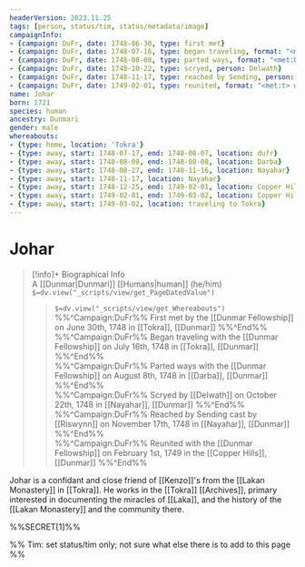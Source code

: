 ```yaml
---
headerVersion: 2023.11.25
tags: [person, status/tim, status/metadata/image]
campaignInfo:
- {campaign: DuFr, date: 1748-06-30, type: first met}
- {campaign: DuFr, date: 1748-07-16, type: began traveling, format: "<met:U> with <person> on <target> <current:2qr>"}
- {campaign: DuFr, date: 1748-08-08, type: parted ways, format: "<met:U> with <person> on <target> <current:2qr>"}
- {campaign: DuFr, date: 1748-10-22, type: scryed, person: Delwath}
- {campaign: DuFr, date: 1748-11-17, type: reached by Sending, person: Riswynn, format: "<met:tx> cast by <person> on <target> <current:2qr>" }
- {campaign: DuFr, date: 1749-02-01, type: reunited, format: "<met:t> with <person> on <target> <current:2qr>" }
name: Johar
born: 1721
species: human
ancestry: Dunmari
gender: male
whereabouts:
- {type: home, location: 'Tokra'}
- {type: away, start: 1748-07-17, end: 1748-08-07, location: dufr}
- {type: away, start: 1748-08-08, end: 1748-08-08, location: Darba}
- {type: away, start: 1748-08-27, end: 1748-11-16, location: Nayahar}
- {type: away, start: 1748-11-17, location: Nayahar}
- {type: away, start: 1748-12-25, end: 1749-02-01, location: Copper Hills} #start is approx
- {type: away, start: 1749-02-01, end: 1749-03-02, location: Copper Hills}
- {type: away, start: 1749-03-02, location: traveling to Tokra}
---
```

# Johar
>[!info]+ Biographical Info  
> A [[Dunmar|Dunmari]] [[Humans|human]] (he/him)  
> `$=dv.view("_scripts/view/get_PageDatedValue")`  
>> `$=dv.view("_scripts/view/get_Whereabouts")`  
>> %%^Campaign:DuFr%% First met by the [[Dunmar Fellowship]] on June 30th, 1748 in [[Tokra]], [[Dunmar]] %%^End%%  
>> %%^Campaign:DuFr%% Began traveling with the [[Dunmar Fellowship]] on July 16th, 1748 in [[Tokra]], [[Dunmar]] %%^End%%  
>> %%^Campaign:DuFr%% Parted ways with the [[Dunmar Fellowship]] on August 8th, 1748 in [[Darba]], [[Dunmar]] %%^End%%  
>> %%^Campaign:DuFr%% Scryed by [[Delwath]] on October 22th, 1748 in [[Nayahar]], [[Dunmar]] %%^End%%  
>> %%^Campaign:DuFr%% Reached by Sending cast by [[Riswynn]] on November 17th, 1748 in [[Nayahar]], [[Dunmar]] %%^End%%  
>> %%^Campaign:DuFr%% Reunited with the [[Dunmar Fellowship]] on February 1st, 1749 in the [[Copper Hills]], [[Dunmar]] %%^End%%

Johar is a confidant and close friend of [[Kenzo]]'s from the [[Lakan Monastery]] in [[Tokra]]. He works in the [[Tokra]] [[Archives]], primary interested in documenting the miracles of [[Laka]], and the history of the [[Lakan Monastery]] and the community there. 

%%SECRET[1]%%

%% Tim: set status/tim only; not sure what else there is to add to this page %%